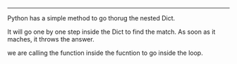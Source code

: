 ************

Python has a simple method to go thorug the nested Dict. 

It will go one by one step inside the Dict to find the match. As soon as it maches, it throws the answer.

we are calling the function inside the  fucntion to go inside the loop.



